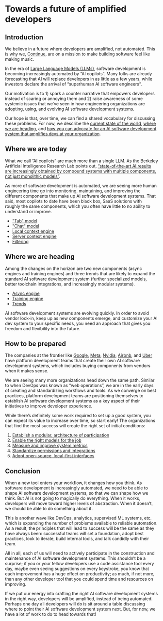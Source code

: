 # Towards a future of amplified developers

## Introduction

We believe in a future where developers are amplified, not automated. This is why we, [Continue](https://continue.dev), are on a mission to make building software feel like making music.

In the era of [Large Language Models (LLMs)](https://www.youtube.com/watch?v=zjkBMFhNj_g), software development is becoming increasingly automated by “AI copilots”. Many folks are already forecasting that AI will replace developers in as little as a few years, while investors declare the arrival of “superhuman AI software engineers”.

Our motivation is to 1) spark a counter narrative that empowers developers instead of scaring or annoying them and 2) raise awareness of some systemic issues that we’ve seen in how engineering organizations are adopting, using, and evolving AI software development systems.

Our hope is that, over time, we can find a shared vocabulary for discussing these problems. For now, we describe the [current state of the world](#where-we-are-today), [where we are heading](#where-we-are-heading), and [how you can advocate for an AI software development system that amplifies devs at your organization](#how-to-be-prepared).

## Where we are today

What we call “AI copilots” are much more than a single LLM. As the Berkeley Artificial Intelligence Research Lab points out, [“state-of-the-art AI results are increasingly obtained by compound systems with multiple components, not just monolithic models”](https://bair.berkeley.edu/blog/2024/02/18/compound-ai-systems/).

As more of software development is automated, we are seeing more human engineering time go into monitoring, maintaining, and improving the different components that make up AI software development systems. That said, most copilots to date have been black box, SaaS solutions with roughly the same components, which you often have little to no ability to understand or improve.

- ["Tab" model](./where-we-are-today/tab.md)
- ["Chat" model](./where-we-are-today/chat.md)
- [Local context engine](./where-we-are-today/local.md)
- [Server context engine](./where-we-are-today/server.md)
- [Filtering](./where-we-are-today/filtering.md)

## Where we are heading

Among the changes on the horizon are two new components (async engines and training engines) and three trends that are likely to expand the standard AI software development system (further specialized models, better toolchain integrations, and increasingly modular systems).

- [Async engine](./where-we-are-heading/async.md)
- [Training engine](./where-we-are-heading/training.md)
- [Trends](./where-we-are-heading/trends.md)

AI software development systems are evolving quickly. In order to avoid vendor lock-in, keep up as new components emerge, and customize your AI dev system to your specific needs, you need an approach that gives you freedom and flexibility into the future.

## How to be prepared

The companies at the frontier like [Google](https://blog.research.google/2023/05/large-sequence-models-for-software.html), [Meta](https://arxiv.org/abs/2402.09171), [Nvidia](https://research.nvidia.com/publication/2023-10_chipnemo-domain-adapted-llms-chip-design), [Airbnb](https://youtu.be/_kV7fUVGz9E?si=9YWu-UQGE6CuPeuM), and [Uber](https://youtu.be/zQ5e3B5I-U0?si=UNtJo3DDxhrZBoE5) have platform development teams that create their own AI software development systems, which includes buying components from vendors when it makes sense.

We are seeing many more organizations head down the same path. Similar to when DevOps was known as “web operations”, we are in the early days of creating and standardizing workflows and tools. As we converge on best practices, platform development teams are positioning themselves to establish AI software development systems as a key aspect of their initiatives to improve developer experience.

While there’s definitely some work required to set up a good system, you can expect its value to increase over time, so start early! The organizations that find the most success will create the right set of initial conditions:

1. [Establish a modular, architecture of participation](./how-to-be-prepared/architecture.md)
2. [Enable the right models for the job](./how-to-be-prepared/models.md)
3. [Measure and improve system metrics](./how-to-be-prepared/metrics.md)
4. [Standardize permissions and integrations](./how-to-be-prepared/integrations.md)
5. [Adopt open-source, local-first interfaces](./how-to-be-prepared/interfaces.md)

## Conclusion

When a new tool enters your workflow, it changes how you think. As software development is increasingly automated, we need to be able to shape AI software development systems, so that we can shape how we think. But AI is not going to magically do everything. When it works, developers will move toward higher levels of abstraction. When it doesn’t, we should be able to do something about it.

This is another wave like DevOps, analytics, supervised ML systems, etc. which is expanding the number of problems available to reliable automation. As a result, the principles that will lead to success will be the same as they have always been: successful teams will set a foundation, adopt best practices, look to iterate, build internal tools, and talk candidly with their team.

All in all, each of us will need to actively participate in the construction and maintenance of AI software development systems. This shouldn’t be a surprise; if you or your fellow developers use a code assistance tool every day, maybe even seeing suggestions on every keystroke, you know that each improvement has a huge effect on productivity; as much, if not more, than any other developer tool that you could spend time and resources on improving.

If we put our energy into crafting the right AI software development systems in the right way, developers will be amplified, instead of being automated. Perhaps one day all developers will do is sit around a table discussing where to point their AI software development system next. But, for now, we have a lot of work to do to head towards that!
